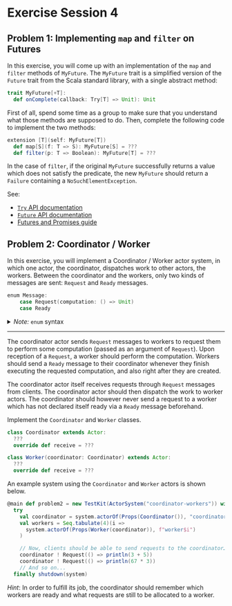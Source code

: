 # Exercise Session 4

## Problem 1: Implementing `map` and `filter` on Futures

In this exercise, you will come up with an implementation of the `map` and `filter` methods of `MyFuture`. The `MyFuture` trait is a simplified version of the `Future` trait from the Scala standard library, with a single abstract method:

```scala
trait MyFuture[+T]:
  def onComplete(callback: Try[T] => Unit): Unit
```

First of all, spend some time as a group to make sure that you understand what those methods are supposed to do. Then, complete the following code to implement the two methods:

```scala
extension [T](self: MyFuture[T])
  def map[S](f: T => S): MyFuture[S] = ???
  def filter(p: T => Boolean): MyFuture[T] = ???
```

In the case of `filter`, if the original `MyFuture` successfully returns a value which does not satisfy the predicate, the new `MyFuture` should return a `Failure` containing a `NoSuchElementException`.

See:
- [`Try` API documentation](https://dotty.epfl.ch/api/scala/util/Try.html)
- [`Future` API documentation](https://dotty.epfl.ch/api/scala/concurrent/Future.html)
- [Futures and Promises guide](https://docs.scala-lang.org/overviews/core/futures.html)

## Problem 2: Coordinator / Worker

In this exercise, you will implement a Coordinator / Worker actor system, in which one actor, the coordinator, dispatches work to other actors, the workers. Between the coordinator and the workers, only two kinds of messages are sent: `Request` and `Ready` messages.

```scala
enum Message:
    case Request(computation: () => Unit)
    case Ready
```

<details>
  <summary><em>Note:</em> <code>enum</code> syntax</summary>

Enumerations are the Scala 3 idiomatic syntax to define algebraic data
types (ADTs). The code below is desugared to something equivalent to:

```scala
trait Message
case class Request(computation: () => Unit) extends Message
object Ready extends Message
```

which is the syntax used in the lecture videos.

See:
- [Translation of Enums and ADTs](
    https://docs.scala-lang.org/scala3/reference/enums/desugarEnums.html)
- [Enums slides from CS210](https://gitlab.epfl.ch/lamp/cs210/-/blob/master/slides/progfun1-4-4.pdf)

</details>

---

The coordinator actor sends `Request` messages to workers to request them to perform some computation (passed as an argument of `Request`). Upon reception of a `Request`, a worker should perform the computation. Workers should send a `Ready` message to their coordinator whenever they finish executing the requested computation, and also right after they are created.

The coordinator actor itself receives requests through `Request` messages from clients. The coordinator actor should then dispatch the work to worker actors. The coordinator should however never send a request to a worker which has not declared itself ready via a `Ready` message beforehand.

Implement the `Coordinator` and `Worker` classes.

```scala
class Coordinator extends Actor:
  ???
  override def receive = ???

class Worker(coordinator: Coordinator) extends Actor:
  ???
  override def receive = ???
```

An example system using the `Coordinator` and `Worker` actors is shown below.

```scala
@main def problem2 = new TestKit(ActorSystem("coordinator-workers")) with ImplicitSender:
  try
    val coordinator = system.actorOf(Props(Coordinator()), "coordinator")
    val workers = Seq.tabulate(4)(i =>
      system.actorOf(Props(Worker(coordinator)), f"worker$i")
    )

    // Now, clients should be able to send requests to the coordinator…
    coordinator ! Request(() => println(3 + 5))
    coordinator ! Request(() => println(67 * 3))
    // And so on...
  finally shutdown(system)

```

*Hint*: In order to fulfill its job, the coordinator should remember which workers are ready and what requests are still to be allocated to a worker.
